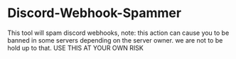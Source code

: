 # Discord-Webhook-Spammer
This tool will spam discord webhooks, note: this action can cause you to be banned in some servers depending on the server owner. we are not to be hold up to that. USE THIS AT YOUR OWN RISK
